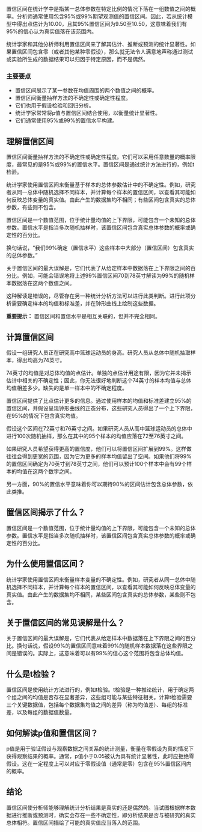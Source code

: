 置信区间在统计学中是指某一总体参数在特定比例的情况下落在一组数值之间的概率。分析师通常使用包含95%或99%期望观测值的置信区间。因此，若从统计模型中得出点估计为10.00，且其95%置信区间为9.50至10.50，这意味着我们有95%的信心认为真实值落在该范围内。

统计学家和其他分析师利用置信区间来了解其估计、推断或预测的统计显著性。如果置信区间包含零（或者其他某种零假设），那么就无法令人满意地声称通过测试或实验所生成的数据结果可以归因于特定原因，而不是偶然。

### 主要要点

- 置信区间展示了某一参数在均值周围的两个数值之间的概率。
- 置信区间衡量抽样方法的不确定性或确定性程度。
- 它们也用于假设检验和回归分析。
- 统计学家常常将p值与置信区间结合使用，以衡量统计显著性。
- 它们通常使用95%或99%的置信水平构建。

## 理解置信区间

置信区间衡量抽样方法的不确定性或确定性程度。它们可以采用任意数量的概率限度，最常见的是95%或99%的置信水平。置信区间是通过统计方法进行的，例如t检验。

统计学家使用置信区间来衡量基于样本的总体参数估计中的不确定性。例如，研究者从同一总体中随机选择不同样本，并计算每个样本的置信区间，以查看其可能如何反映总体变量的真实值。由此产生的数据集均不相同；有些区间包含真实的总体参数，有些则不包含。

置信区间是一个数值范围，位于统计量均值的上下界限，可能包含一个未知的总体参数。置信水平是指当多次随机抽样时，该置信区间包含真实总体参数的概率或确定性的百分比。

换句话说，“我们99%确定（置信水平）这些样本中大部分（置信区间）包含真实的总体参数。”

关于置信区间的最大误解是，它们代表了从给定样本中数据落在上下界限之间的百分比。例如，可能会错误地将上述99%置信区间70到78英寸解读为99%的随机样本数据落在这两个数值之间。

这种解读是错误的，尽管存在另一种统计分析方法可以进行此类判断。进行此项分析需要确定样本的均值和标准差，并在钟形曲线上绘制这些数据。

**重要提示：** 置信区间和置信水平是相互关联的，但并不完全相同。

## 计算置信区间

假设一组研究人员正在研究高中篮球运动员的身高。研究人员从总体中随机抽取样本，得出均高为74英寸。

74英寸的均值是对总体均值的点估计。单独的点估计用途有限，因为它并未揭示估计中相关的不确定性；因此，你无法很好地判断这个74英寸的样本均值与总体均值相差多少。缺失的是单一样本中的不确定程度。

置信区间提供了比点估计更多的信息。通过使用样本的均值和标准差建立95%的置信区间，并假设呈现钟形曲线的正态分布，这些研究人员得出了一个上下界限，在95%的情况下包含真实均值。

假设这个区间在72英寸和76英寸之间。如果研究人员从高中篮球运动员的总体中进行100次随机抽样，那么在其中的95个样本的均值应落在72至76英寸之间。

如果研究人员希望获得更高的置信度，他们可以将置信区间扩展到99%。这样做往往会得到更宽的范围，因为它为更多的样本均值留出了空间。如果他们将99%的置信区间确定为70英寸到78英寸之间，他们可以预计100个样本中会有99个样本的均值在这两个数字之间。

另一方面，90%的置信水平意味着你可以期待90%的区间估计包含总体参数，依此类推。

## 置信区间揭示了什么？

置信区间是一个数值范围，位于统计量均值的上下界限，可能包含一个未知的总体参数。置信水平是指当多次随机抽样时，该置信区间包含真实总体参数的概率或确定性的百分比。

## 为什么使用置信区间？

统计学家使用置信区间来衡量样本变量的不确定性。例如，研究者从同一总体中随机选择不同样本，并计算每个样本的置信区间，以查看其可能如何反映总体变量的真实值。由此产生的数据集均不相同，某些区间包含真实的总体参数，某些则不包含。

## 关于置信区间的常见误解是什么？

关于置信区间的最大误解是，它们代表从给定样本中数据落在上下界限之间的百分比。换句话说，假设99%的置信区间意味着99%的随机样本数据落在这些界限之间是错误的。实际上，这意味着可以有99%的信心这个范围将包含总体均值。

## 什么是t检验？

置信区间是使用统计方法进行的，例如t检验。t检验是一种推论统计，用于确定两个组之间的均值是否存在显著差异，这些组可能与某些特征相关。计算t检验需要三个关键数据值，包括每个数据集均值之间的差异（称为均值差）、每组的标准差，以及每组的数据值数量。

## 如何解读p值和置信区间？

p值是用于验证假设与观察数据之间关系的统计测量，衡量在零假设为真的情况下获得观察结果的概率。通常，p值小于0.05被认为具有统计显著性，此时应拒绝零假设。这在一定程度上可以对应于零假设值（通常是零）包含在95%置信区间内的概率。

## 结论

置信区间使分析师能够理解统计分析结果是真实的还是偶然的。当试图根据样本数据进行推断或预测时，确实会存在一些不确定性，即分析结果是否与被研究的真实总体相符。置信区间描绘了可能的真实值应当落入的范围。
